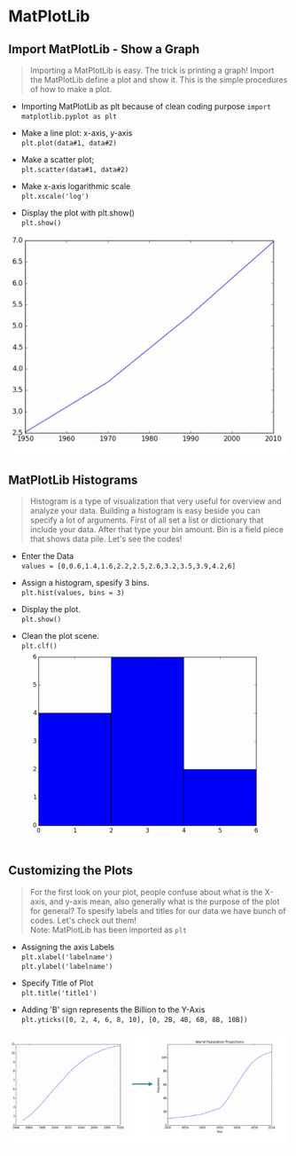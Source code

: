 # MatPlotLib  
## Import MatPlotLib - Show a Graph
> Importing a MatPlotLib is easy. The trick is printing a graph! Import the MatPlotLib define a plot and show it. This is the simple procedures of how to make a plot.

* Importing MatPlotLib as plt because of clean coding purpose
`import matplotlib.pyplot as plt`
  
* Make a line plot:  x-axis, y-axis  
`plt.plot(data#1, data#2)`  

* Make a scatter plot;   
`plt.scatter(data#1, data#2)`
 
* Make x-axis logarithmic scale  
`plt.xscale('log')`
  
* Display the plot with plt.show()  
`plt.show()`

![MatPlotLib Example](https://github.com/musatoktas/My-Python-Works/blob/master/MatPlotLib-3.png)

## MatPlotLib Histograms

> Histogram is a type of visualization that very useful for overview and analyze your data. Building a histogram is easy beside you can specify a lot of arguments. First of all set a list or dictionary that include your data. After that type your bin amount. Bin is a field piece that shows data pile. Let's see the codes!

* Enter the Data  
`values = [0,0.6,1.4,1.6,2.2,2.5,2.6,3.2,3.5,3.9,4.2,6]`

* Assign a histogram, spesify 3 bins.  
`plt.hist(values, bins = 3)`

* Display the plot.  
`plt.show()`

* Clean the plot scene.  
`plt.clf()`  
![Histogram Sample](https://github.com/musatoktas/My-Python-Works/blob/master/MatPlotLib-1.png)
## Customizing the Plots

> For the first look on your plot, people confuse about what is the X-axis, and y-axis mean, also generally what is the purpose of the plot for general? To spesify labels and titles for our data we have bunch of codes. Let's check out them!  
Note: MatPlotLib has been imported as `plt`

* Assigning the axis Labels  
`plt.xlabel('labelname')`  
`plt.ylabel('labelname')`  

* Specify Title of Plot  
`plt.title('title1')`

* Adding 'B' sign represents the Billion to the Y-Axis  
`plt.yticks([0, 2, 4, 6, 8, 10], [0, 2B, 4B, 6B, 8B, 10B])`

 ![Before and After Plot with Customizing](https://github.com/musatoktas/My-Python-Works/blob/master/MatPlotLib-2.png) 
